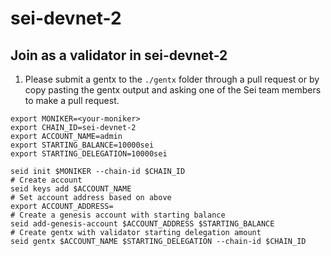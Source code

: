 # sei-devnet-2


## Join as a validator in sei-devnet-2

1. Please submit a gentx to the `./gentx` folder through a pull request or by copy pasting the gentx output and asking one of the Sei team members to make a pull request.

```
export MONIKER=<your-moniker>
export CHAIN_ID=sei-devnet-2
export ACCOUNT_NAME=admin
export STARTING_BALANCE=10000sei
export STARTING_DELEGATION=10000sei

seid init $MONIKER --chain-id $CHAIN_ID
# Create account
seid keys add $ACCOUNT_NAME
# Set account address based on above
export ACCOUNT_ADDRESS=
# Create a genesis account with starting balance
seid add-genesis-account $ACCOUNT_ADDRESS $STARTING_BALANCE
# Create gentx with validator starting delegation amount
seid gentx $ACCOUNT_NAME $STARTING_DELEGATION --chain-id $CHAIN_ID
```
